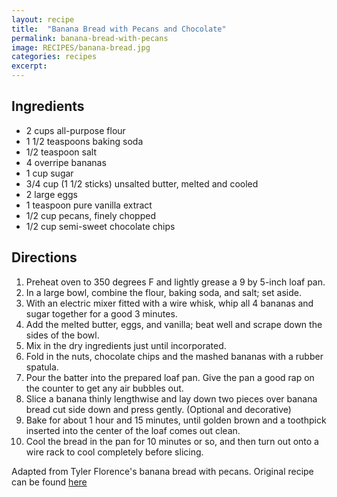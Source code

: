 ```yaml
---
layout: recipe
title:  "Banana Bread with Pecans and Chocolate"
permalink: banana-bread-with-pecans
image: RECIPES/banana-bread.jpg
categories: recipes
excerpt:
---
```




## Ingredients

* 2 cups all-purpose flour
* 1 1/2 teaspoons baking soda
* 1/2 teaspoon salt
* 4 overripe bananas
* 1 cup sugar
* 3/4 cup (1 1/2 sticks) unsalted butter, melted and cooled
* 2 large eggs
* 1 teaspoon pure vanilla extract
* 1/2 cup pecans, finely chopped
* 1/2 cup semi-sweet chocolate chips


## Directions

1. Preheat oven to 350 degrees F and lightly grease a 9 by 5-inch loaf pan.
1. In a large bowl, combine the flour, baking soda, and salt; set aside.
1. With an electric mixer fitted with a wire whisk, whip all 4 bananas and sugar together for a good 3 minutes.
1. Add the melted butter, eggs, and vanilla; beat well and scrape down the sides of the bowl.
1. Mix in the dry ingredients just until incorporated.
1. Fold in the nuts, chocolate chips and the mashed bananas with a rubber spatula.
1. Pour the batter into the prepared loaf pan. Give the pan a good rap on the counter to get any air bubbles out.
1. Slice a banana thinly lengthwise and lay down two pieces over banana bread cut side down and press gently.  (Optional and decorative)
1. Bake for about 1 hour and 15 minutes, until golden brown and a toothpick inserted into the center of the loaf comes out clean.
1. Cool the bread in the pan for 10 minutes or so, and then turn out onto a wire rack to cool completely before slicing.

Adapted from Tyler Florence's banana bread with pecans. Original recipe can be found [here](http://www.foodnetwork.com/recipes/tyler-florence/banana-bread-with-pecans-recipe.html)
